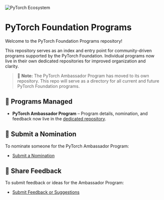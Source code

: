 ![PyTorch Ecosystem](https://raw.githubusercontent.com/pytorch/pytorch/0d4cedaa47c7ee22042eb24e87eb3cfe95502404/docs/source/_static/img/pytorch-logo-dark.svg)

# PyTorch Foundation Programs

Welcome to the PyTorch Foundation Programs repository!

This repository serves as an index and entry point for community-driven programs supported by the PyTorch Foundation. Individual programs now live in their own dedicated repositories for improved organization and clarity.

> 🔄 **Note:** The PyTorch Ambassador Program has moved to its own repository. This repo will serve as a directory for all current and future PyTorch Foundation programs.

## 📌 Programs Managed  
- **PyTorch Ambassador Program** – Program details, nomination, and feedback now live in the [dedicated repository](https://github.com/pytorch-fdn/ambassador-program).

## 📝 Submit a Nomination  
To nominate someone for the PyTorch Ambassador Program:  
- [Submit a Nomination](https://github.com/pytorch-fdn/ambassador-program/issues/new?template=nominate-a-pytorch-ambassador.yml)

## 💬 Share Feedback  
To submit feedback or ideas for the Ambassador Program:  
- [Submit Feedback or Suggestions](https://github.com/pytorch-fdn/ambassador-program/issues/new?template=feedback.yml&title=%5BFeedback%5D%20)
